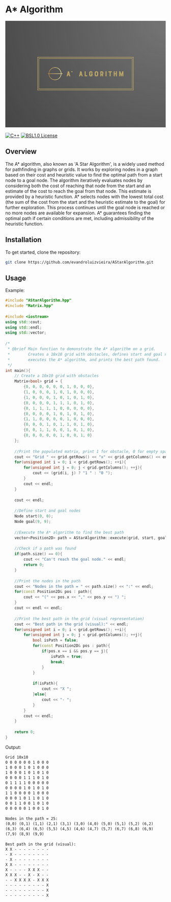 # A* Algorithm

![Logo](https://github.com/evandroluizvieira/AStarAlgorithm/blob/main/resource/Brand.png)

[![C++](https://img.shields.io/badge/C++-004488)](https://cplusplus.com/)
[![BSL1.0 License](https://img.shields.io/badge/License-BSL-green.svg)](https://choosealicense.com/licenses/bsl-1.0/)

## Overview
The A* algorithm, also known as 'A Star Algorithm', is a widely used method for pathfinding in graphs or grids. It works by exploring nodes in a graph based on their cost and heuristic value to find the optimal path from a start node to a goal node. The algorithm iteratively evaluates nodes by considering both the cost of reaching that node from the start and an estimate of the cost to reach the goal from that node. This estimate is provided by a heuristic function. A* selects nodes with the lowest total cost (the sum of the cost from the start and the heuristic estimate to the goal) for further exploration. This process continues until the goal node is reached or no more nodes are available for expansion. A* guarantees finding the optimal path if certain conditions are met, including admissibility of the heuristic function.

## Installation
To get started, clone the repository:
```bash
git clone https://github.com/evandroluizvieira/AStarAlgorithm.git
```

## Usage
Example:
```c++
#include "AStarAlgorithm.hpp"
#include "Matrix.hpp"

#include <iostream>
using std::cout;
using std::endl;
using std::vector;

/*
 * @brief Main function to demonstrate the A* algorithm on a grid.
 *        Creates a 10x10 grid with obstacles, defines start and goal nodes,
 *        executes the A* algorithm, and prints the best path found.
 */
int main(){
    // Create a 10x10 grid with obstacles
    Matrix<bool> grid = {
        {0, 0, 0, 0, 0, 0, 1, 0, 0, 0},
        {1, 0, 0, 0, 1, 0, 1, 0, 0, 0},
        {1, 0, 0, 0, 1, 0, 1, 0, 1, 0},
        {0, 0, 0, 0, 1, 1, 1, 0, 1, 0},
        {0, 1, 1, 1, 1, 0, 0, 0, 0, 0},
        {0, 0, 0, 0, 1, 0, 1, 0, 1, 0},
        {1, 1, 0, 0, 0, 0, 1, 0, 0, 0},
        {0, 0, 0, 1, 0, 1, 1, 0, 1, 0},
        {0, 0, 1, 1, 0, 0, 1, 0, 1, 0},
        {0, 0, 0, 0, 0, 1, 0, 0, 1, 0}
    };

    //Print the populated matrix, print 1 for obstacle, 0 for empty space
    cout << "Grid " << grid.getRows() << "x" << grid.getColumns() << endl;
    for(unsigned int i = 0; i < grid.getRows(); ++i){
        for(unsigned int j = 0; j < grid.getColumns(); ++j){
            cout << (grid(i, j) ? "1 " : "0 ");
        }
        cout << endl;
    }

    cout << endl;

    //Define start and goal nodes
    Node start(0, 0);
    Node goal(9, 9);

    //Execute the A* algorithm to find the best path
    vector<Position2D> path = AStarAlgorithm::execute(grid, start, goal);

    //Check if a path was found
    if(path.size() == 0){
        cout << "Can't reach the goal node." << endl;
        return 0;
    }

    //Print the nodes in the path
    cout << "Nodes in the path = " << path.size() << ":" << endl;
    for(const Position2D& pos : path){
        cout << "(" << pos.x << "," << pos.y << ") ";
    }
    cout << endl << endl;

    //Print the best path in the grid (visual representation)
    cout << "Best path in the grid (visual):" << endl;
    for(unsigned int i = 0; i < grid.getRows(); ++i){
        for(unsigned int j = 0; j < grid.getColumns(); ++j){
            bool isPath = false;
            for(const Position2D& pos : path){
                if(pos.x == i && pos.y == j){
                    isPath = true;
                    break;
                }
            }

            if(isPath){
                cout << "X ";
            }else{
                cout << "- ";
            }
        }
        cout << endl;
    }

    return 0;
}
```
Output:
```console
Grid 10x10
0 0 0 0 0 0 1 0 0 0 
1 0 0 0 1 0 1 0 0 0 
1 0 0 0 1 0 1 0 1 0 
0 0 0 0 1 1 1 0 1 0 
0 1 1 1 1 0 0 0 0 0 
0 0 0 0 1 0 1 0 1 0 
1 1 0 0 0 0 1 0 0 0 
0 0 0 1 0 1 1 0 1 0 
0 0 1 1 0 0 1 0 1 0 
0 0 0 0 0 1 0 0 1 0 

Nodes in the path = 25:
(0,0) (0,1) (1,1) (2,1) (3,1) (3,0) (4,0) (5,0) (5,1) (5,2) (6,2) (6,3) (6,4) (6,5) (5,5) (4,5) (4,6) (4,7) (5,7) (6,7) (6,8) (6,9) (7,9) (8,9) (9,9) 

Best path in the grid (visual):
X X - - - - - - - - 
- X - - - - - - - - 
- X - - - - - - - - 
X X - - - - - - - - 
X - - - - X X X - - 
X X X - - X - X - - 
- - X X X X - X X X 
- - - - - - - - - X 
- - - - - - - - - X 
- - - - - - - - - X 
```
